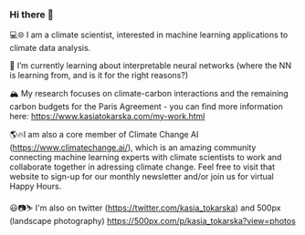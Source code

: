 ### Hi there 👋

💻🌐 I am a climate scientist, interested in machine learning applications to climate data analysis.

🌱 I’m currently learning about interpretable neural networks (where the NN is learning from, and is it for the right reasons?)

🏔 My research focuses on climate-carbon interactions and the remaining carbon budgets for the Paris Agreement - you can find more information here: https://www.kasiatokarska.com/my-work.html

🌎🔥I am also a core member of Climate Change AI (https://www.climatechange.ai/), which is an amazing community connecting machine learning experts with climate scientists to work and collaborate together in adressing climate change. 
Feel free to visit that website to sign-up for our monthly newsletter and/or join us for virtual Happy Hours.

😃📷⛷ I'm also on twitter (https://twitter.com/kasia_tokarska) and 500px (landscape photography) https://500px.com/p/kasia_tokarska?view=photos

<!--
**ktokarska/ktokarska** is a ✨ _special_ ✨ repository because its `README.md` (this file) appears on your GitHub profile.

Here are some ideas to get you started:

- 🔭 I’m currently working on ...
- 🌱 I’m currently learning ...
- 👯 I’m looking to collaborate on ...
- 🤔 I’m looking for help with ...
- 💬 Ask me about ...
- 📫 How to reach me: ...
- 😄 Pronouns: ...
- ⚡ Fun fact: ...
-->
